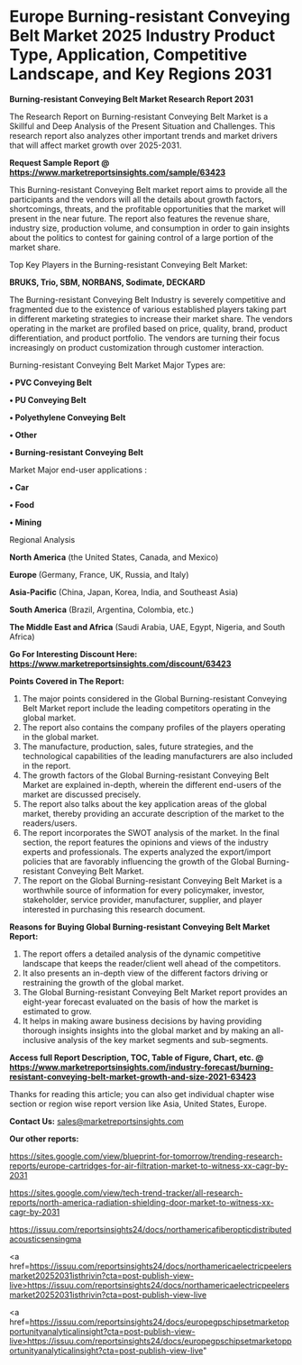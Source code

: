 # Europe Burning-resistant Conveying Belt Market 2025 Industry Product Type, Application, Competitive Landscape, and Key Regions 2031

<strong>Burning-resistant Conveying Belt Market Research Report 2031</strong>

The Research Report on Burning-resistant Conveying Belt Market is a Skillful and Deep Analysis of the Present Situation and Challenges. This research report also analyzes other important trends and market drivers that will affect market growth over 2025-2031.

<strong>Request Sample Report @ <a href=https://www.marketreportsinsights.com/sample/63423>https://www.marketreportsinsights.com/sample/63423</a></strong>

This Burning-resistant Conveying Belt market report aims to provide all the participants and the vendors will all the details about growth factors, shortcomings, threats, and the profitable opportunities that the market will present in the near future. The report also features the revenue share, industry size, production volume, and consumption in order to gain insights about the politics to contest for gaining control of a large portion of the market share.

Top Key Players in the Burning-resistant Conveying Belt Market:

<strong>BRUKS, Trio, SBM, NORBANS, Sodimate, DECKARD</strong>

The Burning-resistant Conveying Belt Industry is severely competitive and fragmented due to the existence of various established players taking part in different marketing strategies to increase their market share. The vendors operating in the market are profiled based on price, quality, brand, product differentiation, and product portfolio. The vendors are turning their focus increasingly on product customization through customer interaction.

Burning-resistant Conveying Belt Market Major Types are:

<strong>• PVC Conveying Belt

• PU Conveying Belt

• Polyethylene Conveying Belt

• Other

• Burning-resistant Conveying Belt</strong>

Market Major end-user applications :

<strong>• Car

• Food

• Mining</strong>

Regional Analysis

</u><strong><b>North America</b></strong> (the United States, Canada, and Mexico)

<strong><b>Europe </b></strong>(Germany, France, UK, Russia, and Italy)

<strong><b>Asia-Pacific</b></strong> (China, Japan, Korea, India, and Southeast Asia)

<strong><b>South America</b></strong> (Brazil, Argentina, Colombia, etc.)

<strong><b>The Middle East and Africa</b></strong> (Saudi Arabia, UAE, Egypt, Nigeria, and South Africa)

<strong>Go For Interesting Discount Here: <a href=https://www.marketreportsinsights.com/discount/63423>https://www.marketreportsinsights.com/discount/63423</a></strong>

<strong>Points Covered in The Report:</strong>
<ol>
  <li>The major points considered in the Global Burning-resistant Conveying Belt Market report include the leading competitors operating in the global market.</li>
  <li>The report also contains the company profiles of the players operating in the global market.</li>
  <li>The manufacture, production, sales, future strategies, and the technological capabilities of the leading manufacturers are also included in the report.</li>
  <li>The growth factors of the Global Burning-resistant Conveying Belt Market are explained in-depth, wherein the different end-users of the market are discussed precisely.</li>
  <li>The report also talks about the key application areas of the global market, thereby providing an accurate description of the market to the readers/users.</li>
  <li>The report incorporates the SWOT analysis of the market. In the final section, the report features the opinions and views of the industry experts and professionals. The experts analyzed the export/import policies that are favorably influencing the growth of the Global Burning-resistant Conveying Belt Market.</li>
  <li>The report on the Global Burning-resistant Conveying Belt Market is a worthwhile source of information for every policymaker, investor, stakeholder, service provider, manufacturer, supplier, and player interested in purchasing this research document.</li>
</ol>
<strong>Reasons for Buying Global Burning-resistant Conveying Belt Market Report:</strong>

<ol>
  <li>The report offers a detailed analysis of the dynamic competitive landscape that keeps the reader/client well ahead of the competitors.</li>
  <li>It also presents an in-depth view of the different factors driving or restraining the growth of the global market.</li>
  <li>The Global Burning-resistant Conveying Belt Market report provides an eight-year forecast evaluated on the basis of how the market is estimated to grow.</li>
  <li>It helps in making aware business decisions by having providing thorough insights insights into the global market and by making an all-inclusive analysis of the key market segments and sub-segments.</li>
</ol>
<strong>Access full Report Description, TOC, Table of Figure, Chart, etc. @ <a href=https://www.marketreportsinsights.com/industry-forecast/burning-resistant-conveying-belt-market-growth-and-size-2021-63423>https://www.marketreportsinsights.com/industry-forecast/burning-resistant-conveying-belt-market-growth-and-size-2021-63423</a></strong>


Thanks for reading this article; you can also get individual chapter wise section or region wise report version like Asia, United States, Europe.

<strong>Contact Us:</strong>
sales@marketreportsinsights.com

<strong>Our other reports:</strong>

<a href=https://sites.google.com/view/blueprint-for-tomorrow/trending-research-reports/europe-cartridges-for-air-filtration-market-to-witness-xx-cagr-by-2031>https://sites.google.com/view/blueprint-for-tomorrow/trending-research-reports/europe-cartridges-for-air-filtration-market-to-witness-xx-cagr-by-2031</a>

<a href=https://sites.google.com/view/tech-trend-tracker/all-research-reports/north-america-radiation-shielding-door-market-to-witness-xx-cagr-by-2031>https://sites.google.com/view/tech-trend-tracker/all-research-reports/north-america-radiation-shielding-door-market-to-witness-xx-cagr-by-2031</a>

<a href=https://issuu.com/reportsinsights24/docs/northamericafiberopticdistributedacousticsensingma>https://issuu.com/reportsinsights24/docs/northamericafiberopticdistributedacousticsensingma</a>

<a href=https://issuu.com/reportsinsights24/docs/northamericaelectricpeelersmarket20252031isthrivin?cta=post-publish-view-live>https://issuu.com/reportsinsights24/docs/northamericaelectricpeelersmarket20252031isthrivin?cta=post-publish-view-live</a>

<a href=https://issuu.com/reportsinsights24/docs/europegpschipsetmarketopportunityanalyticalinsight?cta=post-publish-view-live>https://issuu.com/reportsinsights24/docs/europegpschipsetmarketopportunityanalyticalinsight?cta=post-publish-view-live</a>"
